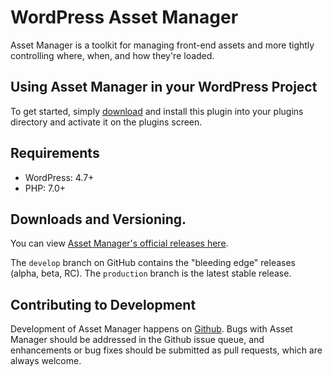 # WordPress Asset Manager

Asset Manager is a toolkit for managing front-end assets and more tightly controlling where, when, and how they're loaded.

## Using Asset Manager in your WordPress Project

To get started, simply [download](#downloads-and-versioning) and install this plugin into your plugins directory and activate it on the plugins screen.

## Requirements

* WordPress: 4.7+
* PHP: 7.0+

## Downloads and Versioning.

You can view [Asset Manager's official releases here](https://github.com/alleyinteractive/wp-asset-manager/releases).

The `develop` branch on GitHub contains the "bleeding edge" releases (alpha, beta, RC). The `production` branch is the latest stable release.

## Contributing to Development

Development of Asset Manager happens on [Github](http://github.com/alleyinteractive/wp-asset-manager). Bugs with Asset Manager should be addressed in the Github issue queue, and enhancements or bug fixes should be submitted as pull requests, which are always welcome.
